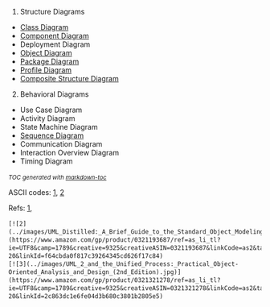 1) Structure Diagrams
  - [Class Diagram](StructureDiagrams/ClassDiagram)
  - [Component Diagram](StructureDiagrams/ComponentDiagram/)
  - Deployment Diagram
  - [Object Diagram](StructureDiagrams/ObjectDiagram)
  - [Package Diagram](StructureDiagrams/PackageDiagram)
  - [Profile Diagram](StructureDiagrams/ProfileDiagram)
  - [Composite Structure Diagram](StructureDiagrams/CompositeStructureDiagram)
2) Behavioral Diagrams
  - Use Case Diagram
  - Activity Diagram
  - State Machine Diagram
  - [Sequence Diagram](BehavioralDiagrams/SequenceDiagram)
  - Communication Diagram
  - Interaction Overview Diagram
  - Timing Diagram

<small><i>TOC generated with <a href='http://ecotrust-canada.github.io/markdown-toc/'>markdown-toc</a></i></small>

ASCII codes:
	[1](https://www.alt-codes.net/), 
	[2](https://yaytext.com/)


Refs:   [1](https://www.uml-diagrams.org/),


	[![2](../images/UML_Distilled:_A_Brief_Guide_to_the_Standard_Object_Modeling_Language.jpg)](https://www.amazon.com/gp/product/0321193687/ref=as_li_tl?ie=UTF8&camp=1789&creative=9325&creativeASIN=0321193687&linkCode=as2&tag=rosdev09-20&linkId=f64cbda0f817c39264345cd626f17c84)
	[![3](../images/UML_2_and_the_Unified_Process:_Practical_Object-Oriented_Analysis_and_Design_(2nd_Edition).jpg)](https://www.amazon.com/gp/product/0321321278/ref=as_li_tl?ie=UTF8&camp=1789&creative=9325&creativeASIN=0321321278&linkCode=as2&tag=rosdev09-20&linkId=2c863dc1e6fe04d3b680c3801b2805e5)


